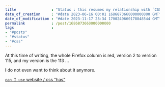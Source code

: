 ```yaml
---
title                : "Status : this resumes my relationship with `CSS`"
date_of_creation     : "#date 2023-06-16 00:01 1686873660000000000 GMT"
date_of_modification : "#date 2023-11-17 23:34 1700249660178848544 GMT"
permalink            : /post/1686873660000000000
tags                 :
- "#posts"
- "#status"
- "#css"
---
```


At this time of writing, the whole Firefox column is red, version 2 to version 115, and my version is the 113 ...

I do not even want to think about it anymore.

[`can I use` website / css "has"](https://caniuse.com/css-has)
